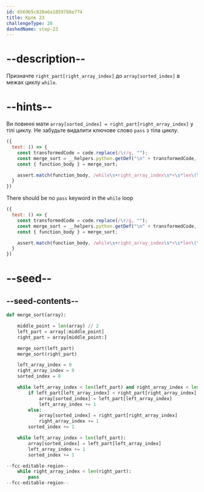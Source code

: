 ```yaml
---
id: 6569b5c820a6a1859786e774
title: Крок 23
challengeType: 20
dashedName: step-23
---
```


# --description--

Призначте `right_part[right_array_index]` до `array[sorted_index]` в межах циклу `while`.

# --hints--

Ви повинні мати `array[sorted_index] = right_part[right_array_index]` у тілі циклу. Не забудьте видалити ключове слово `pass` з тіла циклу.

```js
({
  test: () => {
    const transformedCode = code.replace(/\r/g, "");
    const merge_sort = __helpers.python.getDef("\n" + transformedCode, "merge_sort");
    const { function_body } = merge_sort;

    assert.match(function_body, /while\s+right_array_index\s*<\s*len\(\s*right_part\s*\):[^}]*\barray\s*\[\s*sorted_index\s*\]\s*=\s*right_part\s*\[\s*right_array_index\s*\]/);
  }
})
```

There should be no `pass` keyword in the `while` loop

```js
({
  test: () => {
    const transformedCode = code.replace(/\r/g, "");
    const merge_sort = __helpers.python.getDef("\n" + transformedCode, "merge_sort");
    const { function_body } = merge_sort;

    assert.match(function_body, /while\s+right_array_index\s*<\s*len\(\s*right_part\s*\):(?:(?!\bpass\b)[^}])*\barray\s*\[\s*sorted_index\s*\]\s*=\s*right_part\s*\[\s*right_array_index\s*\]/);
  }
})
```

# --seed--

## --seed-contents--

```py
def merge_sort(array):

    middle_point = len(array) // 2
    left_part = array[:middle_point]
    right_part = array[middle_point:]

    merge_sort(left_part)
    merge_sort(right_part)

    left_array_index = 0
    right_array_index = 0
    sorted_index = 0

    while left_array_index < len(left_part) and right_array_index < len(right_part):
        if left_part[left_array_index] < right_part[right_array_index]:
            array[sorted_index] = left_part[left_array_index]
            left_array_index += 1
        else:
            array[sorted_index] = right_part[right_array_index]
            right_array_index += 1
        sorted_index += 1

    while left_array_index < len(left_part):
        array[sorted_index] = left_part[left_array_index]
        left_array_index += 1
        sorted_index += 1

--fcc-editable-region--
    while right_array_index < len(right_part):
        pass
--fcc-editable-region--
```

